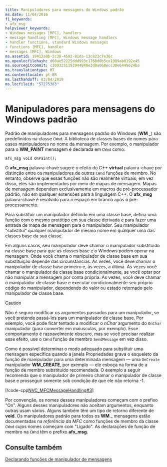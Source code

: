 ```yaml
---
title: Manipuladores para mensagens do Windows padrão
ms.date: 11/04/2016
f1_keywords:
- afx_msg
helpviewer_keywords:
- Windows messages [MFC], handlers
- message handling [MFC], Windows message handlers
- handler functions, standard Windows messages
- functions [MFC], handler
- messages [MFC], Windows
ms.assetid: 19412a8b-2c38-4502-81da-13c823c7e36c
ms.openlocfilehash: d60ae52225ddd993c1768d0b5ce1989ab0192e45
ms.sourcegitcommit: c3093251193944840e3d0a068ecc30e6449624ba
ms.translationtype: MT
ms.contentlocale: pt-BR
ms.lasthandoff: 03/04/2019
ms.locfileid: "57275383"
---
```

# <a name="handlers-for-standard-windows-messages"></a>Manipuladores para mensagens do Windows padrão

Padrão de manipuladores para mensagens padrão do Windows (**WM _**) são predefinidos na classe `CWnd`. A biblioteca de classes bases de nomes para esses manipuladores no nome da mensagem. Por exemplo, o manipulador para o **WM_PAINT** mensagem é declarada em `CWnd` como:

`afx_msg void OnPaint();`

O **afx_msg** palavra-chave sugere o efeito do C++ **virtual** palavra-chave por distinção entre os manipuladores de outros `CWnd` funções de membro. No entanto, observe que essas funções não são realmente virtuais; em vez disso, eles são implementados por meio de mapas de mensagem. Mapas de mensagem dependem exclusivamente em macros de pré-processador padrão, não em qualquer extensões para a linguagem C++. O **afx_msg** palavra-chave é resolvido para o espaço em branco após o pré-processamento.

Para substituir um manipulador definido em uma classe base, defina uma função com o mesmo protótipo em sua classe derivada e para fazer uma entrada de mapa de mensagem para o manipulador. Seu manipulador "substitui" qualquer manipulador de mesmo nome em qualquer uma das classes base da sua classe.

Em alguns casos, seu manipulador deve chamar o manipulador substituído na classe base para que as classes base e o Windows podem operar na mensagem. Onde você chama o manipulador de classe base em sua substituição depende das circunstâncias. Às vezes, você deve chamar o manipulador de classe base primeiro e, às vezes, a última. Às vezes você chamar o manipulador de classe base condicionalmente, se você optar por não manipular a mensagem por conta própria. Às vezes, você deve chamar o manipulador de classe base e executar condicionalmente seu próprio código do manipulador, dependendo do valor ou estado retornado pelo manipulador de classe base.

> [!CAUTION]
>  Não é seguro modificar os argumentos passados para um manipulador, se você pretende passá-los para um manipulador de classe base. Por exemplo, você pode ficar tentado a modificar o *nChar* argumento do `OnChar` manipulador (para converter em maiusculas, por exemplo). Esse comportamento é razoavelmente obscuro, mas se você precisar realizar esse efeito, use o `CWnd` função de membro `SendMessage` em vez disso.

Como é possível determinar o modo adequado para substituir uma mensagem específica quando a janela Propriedades grava o esqueleto da função de manipulador para uma determinada mensagem — uma `OnCreate` manipulador **WM_CREATE**, por exemplo — ele esboça na forma de a função de membro substituído recomendada. O exemplo a seguir recomenda que o manipulador de primeiro chamar o manipulador de classe base e prosseguir somente sob condição de que ele não retorna -1.

[!code-cpp[NVC_MFCMessageHandling#3](../mfc/codesnippet/cpp/handlers-for-standard-windows-messages_1.cpp)]

Por convenção, os nomes desses manipuladores começam com o prefixo "On". Alguns desses manipuladores não aceitam argumentos, enquanto outras usam vários. Alguns também têm um tipo de retorno diferente de **void**. Os manipuladores padrão para todos os **WM _** mensagens estão documentadas na *referência da MFC* como funções de membro da classe `CWnd` cujos nomes começam com "Ligado". As declarações de função de membro na `CWnd` têm o prefixo **afx_msg**.

## <a name="see-also"></a>Consulte também

[Declarando funções de manipulador de mensagens](../mfc/declaring-message-handler-functions.md)
